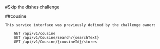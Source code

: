 #Skip the dishes challenge

##cousine

	This service interface was previously defined by the challenge owner:

		GET /api/v1/cousine
		GET /api/v1/Cousine/search/{searchText}
		GET /api/v1/Cousine/{cousineId}/stores